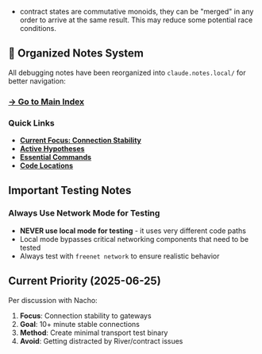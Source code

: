 - contract states are commutative monoids, they can be "merged" in any order to arrive at the same result. This may reduce some potential race conditions.

## 📁 Organized Notes System

All debugging notes have been reorganized into `claude.notes.local/` for better navigation:

### [→ Go to Main Index](./claude.notes.local/index.md)

### Quick Links
- **[Current Focus: Connection Stability](./claude.notes.local/active/connection-stability-2025-06-25.md)**
- **[Active Hypotheses](./claude.notes.local/active/hypotheses.md)**
- **[Essential Commands](./claude.notes.local/reference/commands.md)**
- **[Code Locations](./claude.notes.local/reference/code-locations.md)**

## Important Testing Notes

### Always Use Network Mode for Testing
- **NEVER use local mode for testing** - it uses very different code paths
- Local mode bypasses critical networking components that need to be tested
- Always test with `freenet network` to ensure realistic behavior

## Current Priority (2025-06-25)

Per discussion with Nacho:
1. **Focus**: Connection stability to gateways
2. **Goal**: 10+ minute stable connections
3. **Method**: Create minimal transport test binary
4. **Avoid**: Getting distracted by River/contract issues